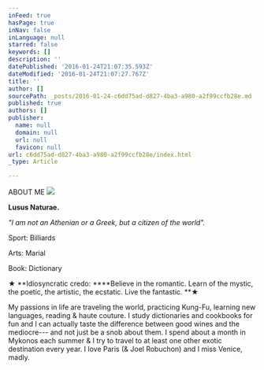 ```yaml
---
inFeed: true
hasPage: true
inNav: false
inLanguage: null
starred: false
keywords: []
description: ''
datePublished: '2016-01-24T21:07:35.593Z'
dateModified: '2016-01-24T21:07:27.767Z'
title: ''
author: []
sourcePath: _posts/2016-01-24-c6dd75ad-d827-4ba3-a980-a2f99ccfb28e.md
published: true
authors: []
publisher:
  name: null
  domain: null
  url: null
  favicon: null
url: c6dd75ad-d827-4ba3-a980-a2f99ccfb28e/index.html
_type: Article

---
```

ABOUT ME ![](https://the-grid-user-content.s3-us-west-2.amazonaws.com/24ba9498-c67e-4ed6-9104-7319bfa34a95.jpg)

**Lusus Naturae.**

_"I am not an Athenian or a Greek, but a citizen of the world"._

Sport: Billiards

Arts: Marial

Book: Dictionary

★ **Idiosyncratic credo: ****Believe in the romantic. Learn of the mystic, the poetic, the artistic, the ecstatic. Live the fantastic. **★ 

My passions in life are traveling the world, practicing Kung-Fu, learning new languages, reading & haute couture. I study dictionaries and cookbooks for fun and I can actually taste the difference between good wines and the mediocre--- and not just be a snob about them. I spend about a month in Mykonos each summer & I try to travel to at least one other exotic destination every year. I love Paris (& Joel Robuchon) and I miss Venice, madly.